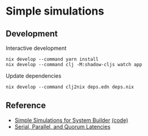 # Simple simulations

## Development

Interactive development

```
nix develop --command yarn install
nix develop --command clj -M:shadow-cljs watch app
```

Update dependencies

```
nix develop --command clj2nix deps.edn deps.nix
```

## Reference

* [Simple Simulations for System Builder](https://brooker.co.za/blog/2022/04/11/simulation.html)
  [(code)](https://github.com/mbrooker/simulator_example)
* [Serial, Parallel, and Quorum Latencies](https://brooker.co.za/blog/2021/10/20/simulation.html)

